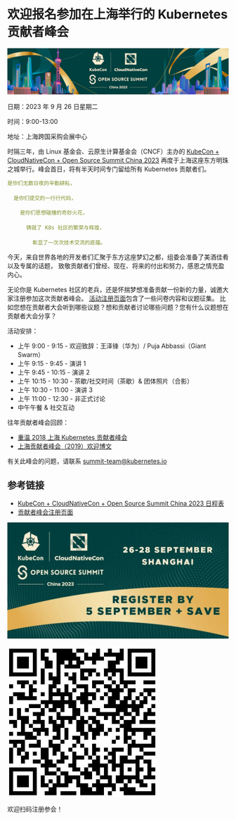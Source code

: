 # 欢迎报名参加在上海举行的 Kubernetes 贡献者峰会

![Kubecon](./images/kubecon01.png)

日期：2023 年 9 月 26 日星期二

时间：9:00-13:00

地址：上海跨国采购会展中心

时隔三年，由 Linux 基金会、云原生计算基金会（CNCF）主办的
[KubeCon + CloudNativeCon + Open Source Summit China 2023](https://www.lfasiallc.com/kubecon-cloudnativecon-open-source-summit-china/program/schedule/)
再度于上海这座东方明珠之城举行。峰会首日，将有半天时间专门留给所有 Kubernetes 贡献者们。

```yaml
是你们无数日夜的辛勤耕耘，

  是你们提交的一行行代码，

    是你们思想碰撞的奇妙火花，

      铸就了 K8s 社区的繁荣与辉煌，

        彰显了一次次技术交流的底蕴。
```

今天，来自世界各地的开发者们汇聚于东方这座梦幻之都，组委会准备了美酒佳肴以及专属的话题，
致敬贡献者们曾经、现在、将来的付出和努力，感恩之情充盈内心。

无论你是 Kubernetes 社区的老兵，还是怀揣梦想准备贡献一份新的力量，诚邀大家注册参加这次贡献者峰会。
[活动注册页面](https://wj.qq.com/s2/12996651/2260/)包含了一些问卷内容和议题征集。
比如您想在贡献者大会听到哪些议题？想和贡献者讨论哪些问题？您有什么议题想在贡献者大会分享？

活动安排：

- 上午 9:00 - 9:15 - 欢迎致辞：王泽锋（华为）/ Puja Abbassi（Giant Swarm）
- 上午 9:15 - 9:45 - 演讲 1
- 上午 9:45 - 10:15 - 演讲 2
- 上午 10:15 - 10:30 - 茶歇/社交时间（茶歇）& 团体照片（合影）
- 上午 10:30 - 11:00 - 演讲 3
- 上午 11:00 - 12:30 - 非正式讨论
- 中午午餐 & 社交互动

往年贡献者峰会回顾：

- [重温 2018 上海 Kubernetes 贡献者峰会](https://mp.weixin.qq.com/s?__biz=MzI5ODk5ODI4Nw==&mid=2247486706&idx=1&sn=eae222c0a9f3f5a3b58ea9f24600f704&scene=21#wechat_redirect)
- [上海贡献者峰会（2019）欢迎博文](https://kubernetes.io/zh-cn/blog/2019/06/11/join-us-at-the-contributor-summit-in-shanghai/)

有关此峰会的问题，请联系 summit-team@kubernetes.io

## 参考链接

- [KubeCon + CloudNativeCon + Open Source Summit China 2023 日程表](https://www.lfasiallc.com/kubecon-cloudnativecon-open-source-summit-china/program/schedule/)
- [贡献者峰会注册页面](https://wj.qq.com/s2/12996651/2260/)

![Kubecon 2](./images/kubecon02.jpeg)

![scan-code](./images/qr-code.jpeg)

欢迎扫码注册参会！
